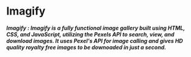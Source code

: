 # Imagify
<b><i>Imagify : Imagify is a fully functional image gallery built using HTML, CSS, and JavaScript, utilizing the Pexels API to search, view, and download images. It uses Pexel's API for image calling and gives HD quality royalty free images to be downoaded in just a second.
</i></b>

